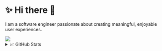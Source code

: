 # ✨ Hi there 👋

I am a software engineer passionate about creating meaningful, enjoyable user experiences.

<img src="https://skillicons.dev/icons?i=androidstudio,bash,c,css,deno,discordjs,docker,electron,elysia,figma,go,godot,html,java,js,linux,nodejs,nextjs,react,svelte,tailwind,ts,vue,wasm" />

<details>
  <summary>📈 GitHub Stats</summary>
  <img src="https://github-readme-stats.vercel.app/api/top-langs/?username=eNiiju&hide=html&langs_count=6&theme=nightowl&hide_border=false&include_all_commits=false&count_private=false&layout=compact" />
</details>

